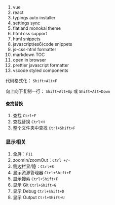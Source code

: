 1. vue
2. react
3. typings auto installer
4. settings sync
5. flatland monokai theme
6. html css support
7. html snippets 
8. javascript(es6)code snippets
9. js-css-html formatter
10. markdown TOC
11. open in browser
12. prettier javascript formatter
13. vscode styled components


代码格式化： `Shift+Alt+F`

向上向下复制一行： `Shift+Alt+Up` 或 `Shift+Alt+Down`

#### 查找替换

1. 查找 `Ctrl+F`
2. 查找替换 `Ctrl+H`
3. 整个文件夹中查找 `Ctrl+Shift+F`

### 显示相关

1. 全屏：`F11`
2. zoomIn/zoomOut：`Ctrl +/-`
3. 侧边栏显/隐：`Ctrl+B`
4. 显示资源管理器 `Ctrl+Shift+E`
5. 显示搜索 `Ctrl+Shift+F`
6. 显示 Git `Ctrl+Shift+G`
7. 显示 Debug `Ctrl+Shift+D`
8. 显示 Output `Ctrl+Shift+U`